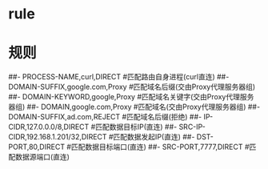 # rule

# 规则
##- PROCESS-NAME,curl,DIRECT #匹配路由自身进程(curl直连)
##- DOMAIN-SUFFIX,google.com,Proxy #匹配域名后缀(交由Proxy代理服务器组)
##- DOMAIN-KEYWORD,google,Proxy #匹配域名关键字(交由Proxy代理服务器组)
##- DOMAIN,google.com,Proxy #匹配域名(交由Proxy代理服务器组)
##- DOMAIN-SUFFIX,ad.com,REJECT #匹配域名后缀(拒绝)
##- IP-CIDR,127.0.0.0/8,DIRECT #匹配数据目标IP(直连)
##- SRC-IP-CIDR,192.168.1.201/32,DIRECT #匹配数据发起IP(直连)
##- DST-PORT,80,DIRECT #匹配数据目标端口(直连)
##- SRC-PORT,7777,DIRECT #匹配数据源端口(直连)
